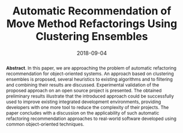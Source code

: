 ---
title: "Automatic Recommendation of Move Method Refactorings Using Clustering Ensembles"
authors: '<i>Timofey Bryksin, Evgenii Novozhilov, and Aleksei Shpilman</i>'
collection: publications
permalink: /publications/2018-09-04-move-method-clustering
date: 2018-09-04
venue: "the proceedings of <b>IWoR'18</b>"
paperurl: 'https://doi.org/10.1145/3242163.3242171'
tool: 'https://github.com/ml-in-programming/ArchitectureReloaded'
pdf: 'https://www.researchgate.net/profile/Timofey-Bryksin-2/publication/327123088_Automatic_recommendation_of_move_method_refactorings_using_clustering_ensembles/links/5bb2fed6a6fdccd3cb814ca3/Automatic-recommendation-of-move-method-refactorings-using-clustering-ensembles.pdf'
counter_id: 'C9'
level: 'Workshop'
abstract: "<p><b>Abstract</b>. In this paper, we are approaching the problem of automatic refactoring recommendation for object-oriented systems. An approach based on clustering ensembles is proposed, several heuristics to existing algorithms and to filtering and combining their results are discussed. Experimental validation of the proposed approach on an open source project is presented. The obtained preliminary results illustrate that the introduced approach could be successfully used to improve existing integrated development environments, providing developers with one more tool to reduce the complexity of their projects. The paper concludes with a discussion on the applicability of such automatic refactoring recommendation approaches to real-world software developed using common object-oriented techniques.</p>"
---